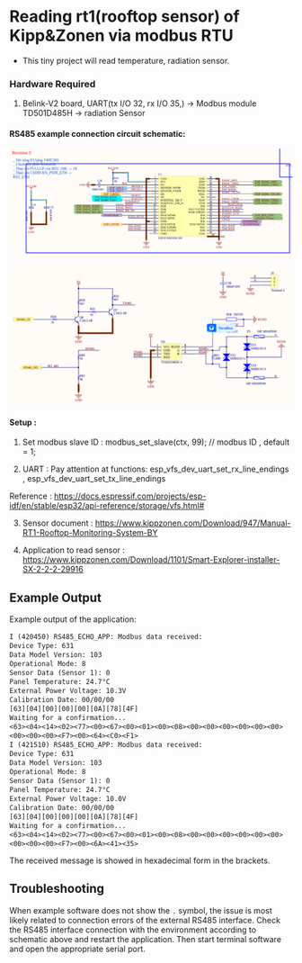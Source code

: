 # Reading rt1(rooftop sensor) of Kipp&Zonen via modbus RTU

- This tiny project will read temperature, radiation sensor.

### Hardware Required

1. Belink-V2 board, UART(tx I/O 32, rx I/O 35,) -> Modbus module TD501D485H -> radiation Sensor

#### RS485 example connection circuit schematic:

![alt text](image-1.png)

![alt text](image.png)

#### Setup :

1. Set modbus slave ID : modbus_set_slave(ctx, 99); // modbus ID , default = 1;

2. UART : Pay attention at functions: esp_vfs_dev_uart_set_rx_line_endings , esp_vfs_dev_uart_set_tx_line_endings

Reference : https://docs.espressif.com/projects/esp-idf/en/stable/esp32/api-reference/storage/vfs.html#

3. Sensor document : https://www.kippzonen.com/Download/947/Manual-RT1-Rooftop-Monitoring-System-BY

4. Application to read sensor : https://www.kippzonen.com/Download/1101/Smart-Explorer-installer-SX-2-2-2-29916

## Example Output

Example output of the application:

```
I (420450) RS485_ECHO_APP: Modbus data received:
Device Type: 631
Data Model Version: 103
Operational Mode: 8
Sensor Data (Sensor 1): 0
Panel Temperature: 24.7°C
External Power Voltage: 10.3V
Calibration Date: 00/00/00
[63][04][00][00][00][0A][78][4F]
Waiting for a confirmation...
<63><04><14><02><77><00><67><00><01><00><08><00><00><00><00><00><00><00><00><00><F7><00><64><C0><F1>
I (421510) RS485_ECHO_APP: Modbus data received:
Device Type: 631
Data Model Version: 103
Operational Mode: 8
Sensor Data (Sensor 1): 0
Panel Temperature: 24.7°C
External Power Voltage: 10.0V
Calibration Date: 00/00/00
[63][04][00][00][00][0A][78][4F]
Waiting for a confirmation...
<63><04><14><02><77><00><67><00><01><00><08><00><00><00><00><00><00><00><00><00><F7><00><6A><41><35>
```

The received message is showed in hexadecimal form in the brackets.

## Troubleshooting

When example software does not show the `.` symbol, the issue is most likely related to connection errors of the external RS485 interface.
Check the RS485 interface connection with the environment according to schematic above and restart the application.
Then start terminal software and open the appropriate serial port.
